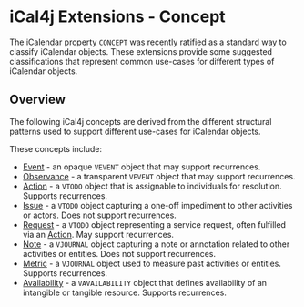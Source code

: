 # iCal4j Extensions - Concept

The iCalendar property `CONCEPT` was recently ratified as a standard way to classify iCalendar objects. These extensions
provide some suggested classifications that represent common use-cases for different types of iCalendar objects.

## Overview

The following iCal4j concepts are derived from the different structural patterns used to support different
use-cases for iCalendar objects.

These concepts include:

* [Event](event.md) - an opaque `VEVENT` object that may support recurrences.
* [Observance](observance.md) - a transparent `VEVENT` object that may support recurrences.
* [Action](action.md) - a `VTODO` object that is assignable to individuals for resolution. Supports recurrences.
* [Issue](issue.md) - a `VTODO` object capturing a one-off impediment to other activities or actors. Does not support recurrences.
* [Request](request.md) - a `VTODO` object representing a service request, often fulfilled via an [Action](action.md). May support recurrences.
* [Note](note.md) - a `VJOURNAL` object capturing a note or annotation related to other activities or entities. Does not support recurrences.
* [Metric](metric.md) - a `VJOURNAL` object used to measure past activities or entities. Supports recurrences.
* [Availability](availability.md) - a `VAVAILABILITY` object that defines availability of an intangible or tangible resource. Supports recurrences.
